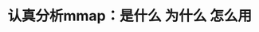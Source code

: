# 认真分析mmap：是什么 为什么 怎么用
[](https://www.cnblogs.com/huxiao-tee/p/4660352.html)
[](https://mp.weixin.qq.com/s/uXtuZ2NZGfJ2JYCOe-IxIQ)